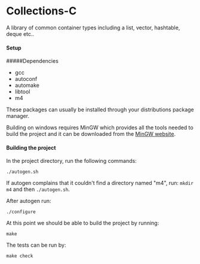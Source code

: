 Collections-C
=============

A library of common container types including a list, vector, hashtable, deque etc..

#### Setup

#####Dependencies
- gcc
- autoconf
- automake
- libtool
- m4

These packages can usually be installed through your distributions package manager.

Building on windows requires MinGW which provides all the tools needed to build the project and it can be downloaded from the [MinGW website](http://mingw.org).

#### Building the project
In the project directory, run the following commands:
```
./autogen.sh
```
If autogen complains that it couldn't find a directory named "m4", run: `mkdir m4` and then `./autogen.sh`.  
  
After autogen run:
```
./configure
```
At this point we should be able to build the project by running:
```
make
```
The tests can be run by:
```
make check
```
